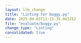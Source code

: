 ```yaml
---
layout: llm_change
title: "Linting for buggy.py"
date: 2025-04-03T12:15:35.043252
file: "evaluate/buggy.py"
change_type: "Linting"
consolidated: true
---
```

